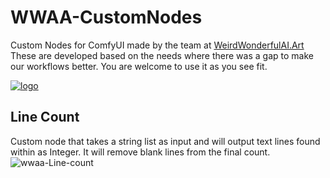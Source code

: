 # WWAA-CustomNodes
Custom Nodes for ComfyUI made by the team at [WeirdWonderfulAI.Art](https://weirdwonderfulai.art)
These are developed based on the needs where there was a gap to make our workflows better. You are welcome to use it as you see fit.

[![logo](https://weirdwonderfulai.art/wp-content/uploads/2022/01/WWAA_web_logo.jpg "WeirdWonderfulAI.Art")](https://weirdwonderfulai.art)

## Line Count
Custom node that takes a string list as input and will output text lines found within as Integer. It will remove blank lines from the final count.
![wwaa-Line-count](https://github.com/user-attachments/assets/9117cc3f-63ed-4b1d-9747-47fbc50c2fee)
